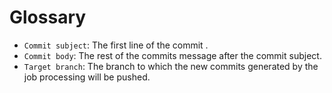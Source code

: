 # Glossary

- `Commit subject`: The first line of the commit .
- `Commit body`: The rest of the commits message after the commit subject.
- `Target branch`: The branch to which the new commits generated by the job processing will be pushed.
